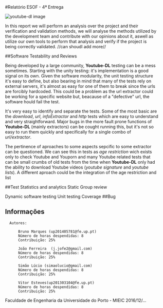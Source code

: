 #Relatório ESOF - 4ª Entrega

![youtube-dl image](https://github.com/atomicscale/youtube-dl/blob/master/ESOF-Docs/images1/youtube-dl.jpg)

  In this report we will perform an analysis over the project and their verification and validation methods, we will analyse the methods utilized by the development team and contribute with our opinions about it, aswell as utilize our own tools to perform that analysis and verify if the project is being correctly validated. //can shoudl add more//

##Software Testability and Reviews

Being developed by a large community, **Youtube-DL** testing can be a mess sometimes. Starting with the unity testing: it's implementation is a good signal on its own. Given the software modularity, the unit testing structure it's easy to define, but also bearing in mind that many of the tests rely on external servers, it's almost as easy for one of them to break since the urls are forcibly hardcoded. This could be a problem as the url extractor could be working for a specific website but, beacause of a "defective" url, the software hould fail the test.

It's very easy to identify and separate the tests. Some of the most basic are the _download_, _url_, _infoExtractor_ and _http_ tests which are easy to understand and very straightforward. Major bugs in the more fault prone functions of **Youtube-DL** (mainly extractors) can be cought running this, but it's not so easy to run them quickly and specifically for a single combo of _url/extractor_.

The pertinence of aproaches to some aspects sepcific to some extractor can be questioned. We can see this in tests as _age restriction_ wich exists only to check Youtube and Youporn and many Youtube related tests that can be small crumbs of old tests from the time when **Youtube-DL** only had the ability to download Youtube videos (_youtube signature_ and _youtube lists_). A different aproach could be the integration of the age restriction and list 


  
##Test Statistics and analytics
  Static
  Group review
  
  Dynamic
    software testing
    Unit testing
    Coverage
##Bug


## Informações
    
    
      Autores:
      
          Bruno Marques (up201405781@fe.up.pt)
          Número de horas despendidas: 8
          Contribuição: 25%
          
          João Ferreira  (j.jofe2@gmail.com)
          Número de horas despendidas: 8
          Contribuição: 25%
          
          Simão Lúcio (simaolucio@gmail.com)
          Número de horas despendidas: 8
          Contribuição: 25%
          
          Vitor Esteves(up201303104@fe.up.pt)
          Número de horas despendidas: 8
          Contribuição: 25%
          
          
Faculdade de Engenharia da Universidade do Porto - MIEIC
2016/12/...

